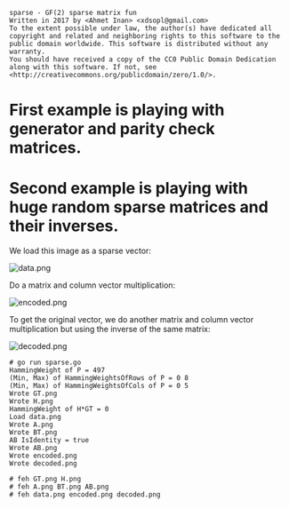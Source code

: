```
sparse - GF(2) sparse matrix fun
Written in 2017 by <Ahmet Inan> <xdsopl@gmail.com>
To the extent possible under law, the author(s) have dedicated all copyright and related and neighboring rights to this software to the public domain worldwide. This software is distributed without any warranty.
You should have received a copy of the CC0 Public Domain Dedication along with this software. If not, see <http://creativecommons.org/publicdomain/zero/1.0/>.
```

# First example is playing with generator and parity check matrices.

# Second example is playing with huge random sparse matrices and their inverses.

We load this image as a sparse vector:

![data.png](https://github.com/xdsopl/sparse/raw/master/doc/data.png)

Do a matrix and column vector multiplication:

![encoded.png](https://github.com/xdsopl/sparse/raw/master/doc/encoded.png)

To get the original vector, we do another matrix and column vector multiplication but using the inverse of the same matrix:

![decoded.png](https://github.com/xdsopl/sparse/raw/master/doc/decoded.png)

```
# go run sparse.go
HammingWeight of P = 497
(Min, Max) of HammingWeightsOfRows of P = 0 8
(Min, Max) of HammingWeightsOfCols of P = 0 5
Wrote GT.png
Wrote H.png
HammingWeight of H*GT = 0
Load data.png
Wrote A.png
Wrote BT.png
AB IsIdentity = true
Wrote AB.png
Wrote encoded.png
Wrote decoded.png

# feh GT.png H.png
# feh A.png BT.png AB.png
# feh data.png encoded.png decoded.png
```

